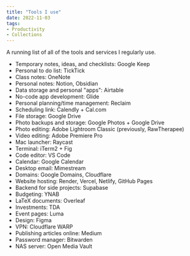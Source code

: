 ```yaml
---
title: "Tools I use"
date: 2022-11-03
tags:
- Productivity
- Collections
---
```

A running list of all of the tools and services I regularly use.

- Temporary notes, ideas, and checklists: Google Keep
- Personal to do list: TickTick
- Class notes: OneNote
- Personal notes: Notion, Obsidian
- Data storage and personal "apps": Airtable
- No-code app development: Glide
- Personal planning/time management: Reclaim
- Scheduling link: Calendly + Cal.com
- File storage: Google Drive
- Photo backups and storage: Google Photos + Google Drive
- Photo editing: Adobe Lightroom Classic (previously, RawTherapee)
- Video editing: Adobe Premiere Pro
- Mac launcher: Raycast
- Terminal: iTerm2 + Fig
- Code editor: VS Code
- Calendar: Google Calendar
- Desktop email: Mimestream
- Domains: Google Domains, Cloudflare
- Website hosting: Render, Vercel, Netlify, GitHub Pages
- Backend for side projects: Supabase
- Budgeting: YNAB
- LaTeX documents: Overleaf
- Investments: TDA
- Event pages: Luma
- Design: Figma
- VPN: Cloudflare WARP
- Publishing articles online: Medium
- Password manager: Bitwarden
- NAS server: Open Media Vault